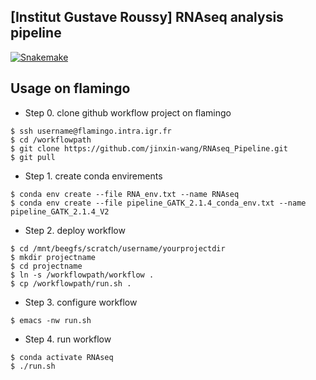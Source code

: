 ## [Institut Gustave Roussy] RNAseq analysis pipeline

[![Snakemake](https://img.shields.io/badge/snakemake-≥6.3.0-brightgreen.svg)](https://snakemake.github.io)

## Usage on flamingo

- Step 0. clone github workflow project on flamingo
```
$ ssh username@flamingo.intra.igr.fr
$ cd /workflowpath
$ git clone https://github.com/jinxin-wang/RNAseq_Pipeline.git
$ git pull
```
- Step 1. create conda envirements 
```
$ conda env create --file RNA_env.txt --name RNAseq
$ conda env create --file pipeline_GATK_2.1.4_conda_env.txt --name pipeline_GATK_2.1.4_V2
```
- Step 2. deploy workflow
```
$ cd /mnt/beegfs/scratch/username/yourprojectdir
$ mkdir projectname
$ cd projectname
$ ln -s /workflowpath/workflow .
$ cp /workflowpath/run.sh .
```
- Step 3. configure workflow
```
$ emacs -nw run.sh
```
- Step 4. run workflow
```
$ conda activate RNAseq
$ ./run.sh
